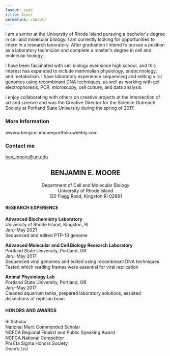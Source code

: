 ```yaml
---
layout: page
title: About
permalink: /about/
---
```


I am a senior at the University of Rhode Island pursuing a bachelor's degree in cell and molecular biology. I am currently looking for opportunities to intern in a research laboratory. After graduation I intend to pursue a position as a laboratory technician and complete a master's degree in cell and molecular biology.

I have been fascinated with cell biology ever since high school, and this interest has expanded to include mammalian physiology, endocrinology, and metabolism. I have laboratory experience sequencing and editing viral genomes using recombinant DNA techniques, as well as working with gel electrophoresis, PCR, microscopy, cell culture, and data analysis.

I enjoy collaborating with others on creative projects at the intersection of art and science and was the Creative Director for the Science Outreach Society at Portland State University during the spring of 2017.

### More Information

wwww.benjaminmooreportfolio.weebly.com

### Contact me

[ben_moore@uri.edu](mailto:ben_moore@uri.edu)

## <center>BENJAMIN E. MOORE</center><center>Department of Cell and Molecular Biology</center><center>University of Rhode Island</center><center>120 Flagg Road, Kingston RI 02881</center>

#### RESEARCH EXPERIENCE
**Advanced Biochemistry Laboratory**  
University of Rhode Island, Kingston, RI  
Jan.–May 2021  
Sequenced and edited PTP-1B genome

**Advanced Molecular and Cell Biology Research Laboratory**  
Portland State University, Portland, OR  
Jan.–May 2017  
Sequenced viral genomes and edited using recombinant DNA techniques  
Tested which reading frames were essential for viral replication

**Animal Physiology Lab**  
Portland State University, Portland, OR  
Jan.–May 2017  
Cleaned aquarium tanks, prepared laboratory solutions, assisted dissections of reptilian brain

#### HONORS AND AWARDS
RI Scholar  
National Merit Commended Scholar  
NCFCA Regional Finalist and Public Speaking Award  
NCFCA National Competitor  
Phi Eta Sigma Honors Society  
Dean’s List
